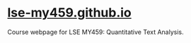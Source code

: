 # [lse-my459.github.io](http://lse-my459.github.io)

Course webpage for LSE MY459: Quantitative Text Analysis.